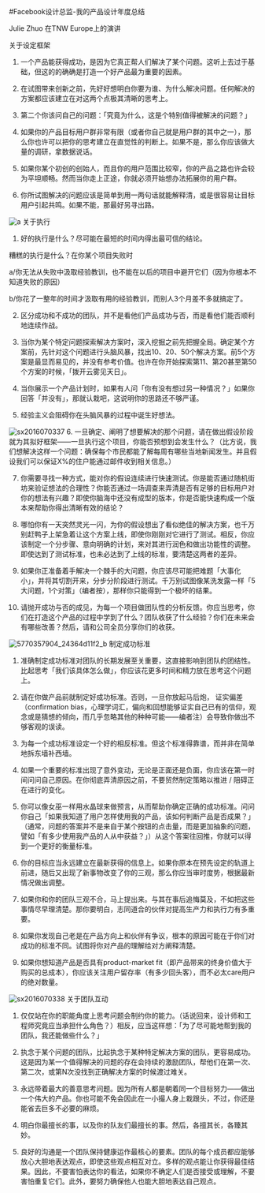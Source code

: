 #Facebook设计总监-我的产品设计年度总结

Julie Zhuo 在TNW Europe上的演讲

关于设定框架

1. 一个产品能获得成功，是因为它真正帮人们解决了某个问题。这听上去过于基础，但这的的确确是打造一个好产品最为重要的因素。

2. 在试图带来创新之前，先好好想明白你要为谁、为什么解决问题。任何解决的方案都应该建立在对这两个点极其清晰的思考上。

3. 第二个你该问自己的问题：「究竟为什么，这是个特别值得被解决的问题？」

4. 如果你的产品目标用户群非常有限（或者你自己就是用户群的其中之一），那么你也许可以把你的思考建立在直觉性的判断上。如果不是，那么你应该做大量的调研，拿数据说话。

5. 如果你某个初创的创始人，而且你的用户范围比较窄，你的产品之路也许会较为平坦顺畅。然而当你走上正途，你就必须开始想办法拓展你的用户群。

6. 你所试图解决的问题应该是简单到用一两句话就能解释清，或是很容易让目标用户引起共鸣。如果不能，那最好另寻出路。

![a](http://image.uisdc.com/wp-content/uploads/2016/07/sx2016070341.jpg)
关于执行

1. 好的执行是什么？尽可能在最短的时间内得出最可信的结论。

糟糕的执行是什么？在你某个项目失败时

a/你无法从失败中汲取经验教训，也不能在以后的项目中避开它们（因为你根本不知道失败的原因）

b/你花了一整年的时间才汲取有用的经验教训，而别人3个月差不多就搞定了。

2. 区分成功和不成功的团队，并不是看他们产品成功与否，而是看他们能否顺利地连续作战。

3. 当你为某个特定问题探索解决方案时，深入挖掘之前先把握全局。确定某个方案前，先针对这个问题进行头脑风暴，找出10、20、50个解决方案。前5个方案是最显而易见的，并没有参考价值。也许在你开始探索第11、第20甚至第50个方案的时候，「拨开云雾见天日」。

4. 当你展示一个产品计划时，如果有人问「你有没有想过另一种情况？」如果你回答「并没有」，那就认栽吧，这说明你的思路还不够严谨。

5. 经验主义会阻碍你在头脑风暴的过程中诞生好想法。

![sx2016070337](http://image.uisdc.com/wp-content/uploads/2016/07/sx2016070337.jpg)
6. 一旦确定、阐明了想要解决的那个问题，请在做出假设阶段就为其拟好框架——一旦执行这个项目，你能否预想到会发生什么？（比方说，我们想解决这样一个问题：确保每个市民都能了解每周有哪些当地新闻发生。并且假设我们可以保证X%的住户能通过邮件收到相关信息。）

7. 你需要寻找一种方式，能对你的假设连续进行快速测试。你是能否通过随机街坊来验证想法的合理性？你能否通过一场调查来弄清是否有足够的目标用户对你的想法有兴趣？即使你脑海中还没有成型的版本，你是否能快速构成一个版本来帮助你得出清晰有效的结论？

8. 哪怕你有一天突然灵光一闪，为你的假设想出了看似绝佳的解决方案，也千万别赶鸭子上架急着让这个方案上线，即使你刚刚对它进行了测试。相反，你应该制定一个分步骤、意向明确的计划，来对其进行润色和做出功能性的调整。即使达到了测试标准，也未必达到了上线的标准，要清楚这两者的差异。

9. 如果你正准备着手解决一个棘手的大问题，你应该尽可能把难题「大事化小」，并将其切割开来，分步分阶段进行测试。千万别试图像某洗发露一样「5大问题，1个对策」（编者按），那样你只能得到一个极坏的结果。

10. 请抛开成功与否的成见，为每一个项目做团队性的分析反馈。你应当思考，你们在打造这个产品的过程中学到了什么？团队收获了什么经验？你们在未来会有哪些改善？然后，请和公司全员分享你们的收获。

![5770357904_24364d11f2_b](http://image.uisdc.com/wp-content/uploads/2014/08/5770357904_24364d11f2_b.jpg)
制定成功标准

1. 准确制定成功标准对团队的长期发展至关重要，这直接影响到团队的团结性。比起思考「我们该具体怎么做」，你应该花更多时间和精力放在思考这个问题上。

2. 请在你做产品前就制定好成功标准。否则，一旦你放起马后炮， 证实偏差（confirmation bias，心理学词汇，偏向和回想能够证实自己已有的信仰，观念或是猜想的倾向，而几乎忽略其他的种种可能——编者注）会导致你做出不够客观的误读。

3. 为每一个成功标准设定一个好的相反标准。但这个标准得靠谱，而并非在简单地拆东墙补西墙。

4. 如果一个重要的标准出现了意外变动，无论是正面还是负面，你应该在第一时间问问自己原因。在你彻底弄清原因之前，不要贸然制定策略以推进 / 阻碍正在进行的变化。

5. 你可以像女巫一样用水晶球来做预言，从而帮助你确定正确的成功标准。问问你自己「如果我知道了用户怎样使用我的产品，该如何判断产品是否成果？」（通常，问题的答案并不是来自于某个按钮的点击量，而是更加抽象的问题，譬如「有多少使用我产品的人从中获益？」）从这个答案往回推，你就可以得到一个更好的衡量标准。

6. 你的目标应当永远建立在最新获得的信息上。如果你原本在预先设定的轨道上前进，随后又出现了新事物改变了你的三观，那么你应当审时度势，根据最新情况做出调整。

7. 如果你和你的团队三观不合，马上提出来。与其在事后追悔莫及，不如把这些事情尽早理清楚。那你要明白，志同道合的伙伴对提高生产力和执行力有多重要。

8. 如果你发现自己老是在产品方向上和伙伴有争议，根本的原因可能在于你们对成功的标准不同。试图将你对产品的理解给对方阐释清楚。

9. 如果你想知道产品是否具有product-market fit（即产品带来的终身价值大于购买的总成本），你应该关注用户留存率（有多少回头客），而不必太care用户的绝对数量。

![sx2016070338](http://image.uisdc.com/wp-content/uploads/2016/07/sx2016070338.jpg)
关于团队互动

1. 仅仅站在你的职能角度上思考问题会制约你的能力。（话说回来，设计师和工程师究竟应当承担什么角色？）相反，应当这样想：「为了尽可能地帮到我的团队，我还能做些什么？」

2. 执念于某个问题的团队，比起执念于某种特定解决方案的团队，更容易成功。这是因为某一个值得解决的问题的存在会持续的激励团队，帮他们在第一次、第二次，或第N次没找到正确解决方案的时候渡过难关。

3. 永远带着最大的善意思考问题。因为所有人都是朝着同一个目标努力——做出一个伟大的产品。你也可能不免会因此在一小撮人身上栽跟头，不过，你还是能省去巨多不必要的麻烦。

4. 明白你最擅长的事，以及你的队友们最擅长的事。然后，各擅其长，各臻其妙。

5. 良好的沟通是一个团队保持健康运作最核心的要素。团队的每个成员都应能够放心大胆地表达观点，即使这些观点相互对立。多样的观点能让你获得最佳结果。因此，不要害怕表达你的看法，如果你不确定人们是否接受或理解，不要害怕重复它们。此外，要努力确保他人也能大胆地表达自己观点。